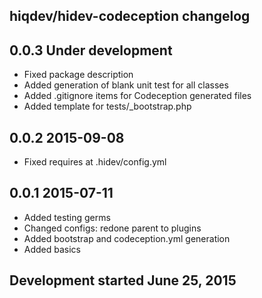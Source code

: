 hiqdev/hidev-codeception changelog
----------------------------------

## 0.0.3 Under development

- Fixed package description
- Added generation of blank unit test for all classes
- Added .gitignore items for Codeception generated files
- Added template for tests/_bootstrap.php

## 0.0.2 2015-09-08

- Fixed requires at .hidev/config.yml

## 0.0.1 2015-07-11

- Added testing germs
- Changed configs: redone parent to plugins
- Added bootstrap and codeception.yml generation
- Added basics

## Development started June 25, 2015

